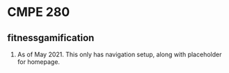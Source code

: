 # CMPE 280

## fitnessgamification

1. As of May 2021. This only has navigation setup, along with placeholder for homepage.
